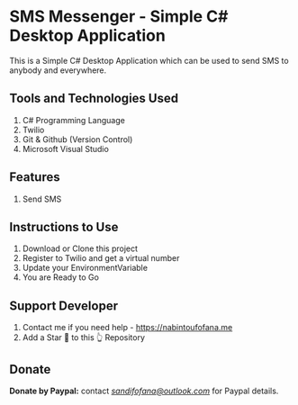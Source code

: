 # SMS Messenger - Simple C# Desktop Application
This is a Simple C# Desktop Application which can be used to send SMS to anybody and everywhere. 

## Tools and Technologies Used
1. C# Programming Language
2. Twilio
3. Git & Github (Version Control)
5. Microsoft Visual Studio

## Features
1. Send SMS

## Instructions to Use
1. Download or Clone this project
2. Register to Twilio and get a virtual number
3. Update your EnvironmentVariable
4. You are Ready to Go


## Support Developer
1. Contact me if you need help - https://nabintoufofana.me
2. Add a Star 🌟  to this 👆 Repository

## Donate

**Donate by Paypal:** contact *sandifofana@outlook.com* for Paypal details. 

